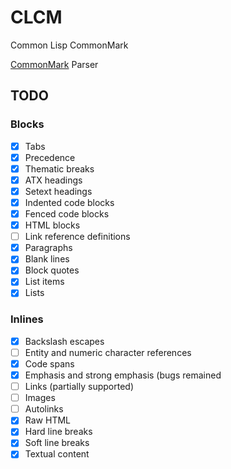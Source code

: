 # CLCM

Common Lisp CommonMark

[CommonMark](https://commonmark.org/) Parser

## TODO

### Blocks

- [x] Tabs
- [x] Precedence
- [x] Thematic breaks
- [x] ATX headings
- [x] Setext headings
- [x] Indented code blocks
- [x] Fenced code blocks
- [x] HTML blocks
- [ ] Link reference definitions
- [x] Paragraphs
- [x] Blank lines
- [x] Block quotes
- [x] List items
- [x] Lists

### Inlines

- [x] Backslash escapes
- [ ] Entity and numeric character references
- [x] Code spans
- [x] Emphasis and strong emphasis (bugs remained
- [ ] Links (partially supported)
- [ ] Images
- [ ] Autolinks
- [x] Raw HTML
- [x] Hard line breaks
- [x] Soft line breaks
- [x] Textual content
